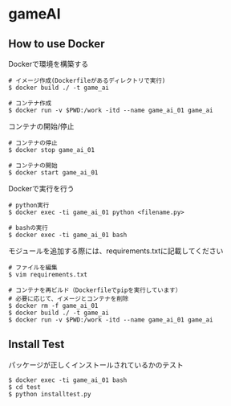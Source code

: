 # gameAI

## How to use Docker

Dockerで環境を構築する
```
# イメージ作成(Dockerfileがあるディレクトリで実行)
$ docker build ./ -t game_ai

# コンテナ作成
$ docker run -v $PWD:/work -itd --name game_ai_01 game_ai
```

コンテナの開始/停止
```
# コンテナの停止
$ docker stop game_ai_01

# コンテナの開始
$ docker start game_ai_01
```

Dockerで実行を行う
```
# python実行
$ docker exec -ti game_ai_01 python <filename.py>

# bashの実行
$ docker exec -ti game_ai_01 bash
```

モジュールを追加する際には、requirements.txtに記載してください
```
# ファイルを編集
$ vim requirements.txt

# コンテナを再ビルド（Dockerfileでpipを実行しています）
# 必要に応じて、イメージとコンテナを削除
$ docker rm -f game_ai_01
$ docker build ./ -t game_ai
$ docker run -v $PWD:/work -itd --name game_ai_01 game_ai
```

## Install Test

パッケージが正しくインストールされているかのテスト
```
$ docker exec -ti game_ai_01 bash
$ cd test
$ python installtest.py
```